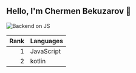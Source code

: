 ## Hello, I'm Chermen Bekuzarov 👋

<!--
**Bekuzaroff/Bekuzaroff** is a ✨ _special_ ✨ repository because its `README.md` (this file) appears on your GitHub profile.

Here are some ideas to get you started:

- 🔭 I’m currently working on ...
- 🌱 I’m currently learning ...
- 👯 I’m looking to collaborate on ...
- 🤔 I’m looking for help with ...
- 💬 Ask me about ...
- 📫 How to reach me: ...
- 😄 Pronouns: ...
- ⚡ Fun fact: ...
-->

<picture>
 <source media="(prefers-color-scheme: dark)" srcset="[YOUR-DARKMODE-IMAGE](https://avatars.mds.yandex.net/i?id=083dcee62db4e4f41c377a15a6ceb32d22f29bbb-9227633-images-thumbs&n=13)">
 <source media="(prefers-color-scheme: light)" srcset="[YOUR-LIGHTMODE-IMAGE](https://avatars.mds.yandex.net/i?id=083dcee62db4e4f41c377a15a6ceb32d22f29bbb-9227633-images-thumbs&n=13)">
 <img alt="Backend on JS" src="https://upload.wikimedia.org/wikipedia/commons/thumb/d/d9/Node.js_logo.svg/1180px-Node.js_logo.svg.png">
</picture>


| Rank | Languages |
|-----:|-----------|
|     1| JavaScript|
|     2| kotlin   |




